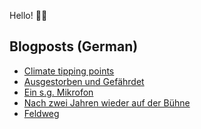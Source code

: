 Hello! 👋🏻

## Blogposts (German)
<!-- BLOG-POST-LIST:START -->
- [Climate tipping points](https://maurice-renck.de/de/notes/2022/1655984008)
- [Ausgestorben und Gefährdet](https://maurice-renck.de/de/notes/2022/ausgestorben-und-gefaehrdet)
- [Ein s.g. Mikrofon](https://maurice-renck.de/de/notes/2022/ein-s-g-mikrofon)
- [Nach zwei Jahren wieder auf der Bühne](https://maurice-renck.de/de/blog/2022/nach-zwei-jahren-wieder-auf-der-buehne)
- [Feldweg](https://maurice-renck.de/de/notes/2022/feldweg)
<!-- BLOG-POST-LIST:END -->

<!--
**mauricerenck/mauricerenck** is a ✨ _special_ ✨ repository because its `README.md` (this file) appears on your GitHub profile.

Here are some ideas to get you started:

- 🔭 I’m currently working on ...
- 🌱 I’m currently learning ...
- 👯 I’m looking to collaborate on ...
- 🤔 I’m looking for help with ...
- 💬 Ask me about ...
- 📫 How to reach me: ...
- 😄 Pronouns: ...
- ⚡ Fun fact: ...
-->
